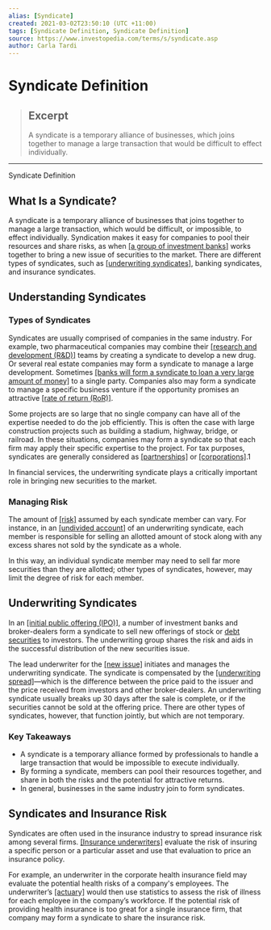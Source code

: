```yaml
---
alias: [Syndicate]
created: 2021-03-02T23:50:10 (UTC +11:00)
tags: [Syndicate Definition, Syndicate Definition]
source: https://www.investopedia.com/terms/s/syndicate.asp
author: Carla Tardi
---
```


# Syndicate Definition

> ## Excerpt
> A syndicate is a temporary alliance of businesses, which joins together to manage a large transaction that would be difficult to effect individually.

---

Syndicate Definition
## What Is a Syndicate?

A syndicate is a temporary alliance of businesses that joins together to manage a large transaction, which would be difficult, or impossible, to effect individually. Syndication makes it easy for companies to pool their resources and share risks, as when [[a group of investment banks]](https://www.investopedia.com/terms/d/distributing-syndicate.asp) works together to bring a new issue of securities to the market. There are different types of syndicates, such as [[underwriting syndicates]](https://www.investopedia.com/terms/u/underwriter-syndicate.asp), banking syndicates, and insurance syndicates.

## Understanding Syndicates

### Types of Syndicates

Syndicates are usually comprised of companies in the same industry. For example, two pharmaceutical companies may combine their [[research and development (R&D)]](https://www.investopedia.com/terms/r/randd.asp) teams by creating a syndicate to develop a new drug. Or several real estate companies may form a syndicate to manage a large development. Sometimes [[banks will form a syndicate to loan a very large amount of money]](https://www.investopedia.com/terms/s/syndicatedloan.asp) to a single party. Companies also may form a syndicate to manage a specific business venture if the opportunity promises an attractive [[rate of return (RoR)]](https://www.investopedia.com/terms/r/rateofreturn.asp).

Some projects are so large that no single company can have all of the expertise needed to do the job efficiently. This is often the case with large construction projects such as building a stadium, highway, bridge, or railroad. In these situations, companies may form a syndicate so that each firm may apply their specific expertise to the project. For tax purposes, syndicates are generally considered as [[partnerships]](https://www.investopedia.com/terms/p/partnership.asp) or [[corporations]](https://www.investopedia.com/terms/c/corporation.asp).1

In financial services, the underwriting syndicate plays a critically important role in bringing new securities to the market.

### Managing Risk

The amount of [[risk]](https://www.investopedia.com/terms/r/risk.asp) assumed by each syndicate member can vary. For instance, in an [[undivided account]](https://www.investopedia.com/terms/u/undividedaccount.asp) of an underwriting syndicate, each member is responsible for selling an allotted amount of stock along with any excess shares not sold by the syndicate as a whole.

In this way, an individual syndicate member may need to sell far more securities than they are allotted; other types of syndicates, however, may limit the degree of risk for each member.

## Underwriting Syndicates

In an [[initial public offering (IPO)]](https://www.investopedia.com/terms/i/ipo.asp), a number of investment banks and broker-dealers form a syndicate to sell new offerings of stock or [debt securities](https://www.investopedia.com/terms/d/debtsecurity.asp) to investors. The underwriting group shares the risk and aids in the successful distribution of the new securities issue.

The lead underwriter for the [[new issue]](https://www.investopedia.com/terms/n/newissue.asp) initiates and manages the underwriting syndicate. The syndicate is compensated by the [[underwriting spread]](https://www.investopedia.com/terms/u/underwritingspread.asp)—which is the difference between the price paid to the issuer and the price received from investors and other broker-dealers. An underwriting syndicate usually breaks up 30 days after the sale is complete, or if the securities cannot be sold at the offering price. There are other types of syndicates, however, that function jointly, but which are not temporary.

### Key Takeaways

-   A syndicate is a temporary alliance formed by professionals to handle a large transaction that would be impossible to execute individually.
-   By forming a syndicate, members can pool their resources together, and share in both the risks and the potential for attractive returns.
-   In general, businesses in the same industry join to form syndicates.

## Syndicates and Insurance Risk

Syndicates are often used in the insurance industry to spread insurance risk among several firms. [[Insurance underwriters]](https://www.investopedia.com/terms/i/insurance-underwriter.asp) evaluate the risk of insuring a specific person or a particular asset and use that evaluation to price an insurance policy.

For example, an underwriter in the corporate health insurance field may evaluate the potential health risks of a company's employees. The underwriter’s [[actuary]](https://www.investopedia.com/terms/a/actuary.asp) would then use statistics to assess the risk of illness for each employee in the company’s workforce. If the potential risk of providing health insurance is too great for a single insurance firm, that company may form a syndicate to share the insurance risk.

